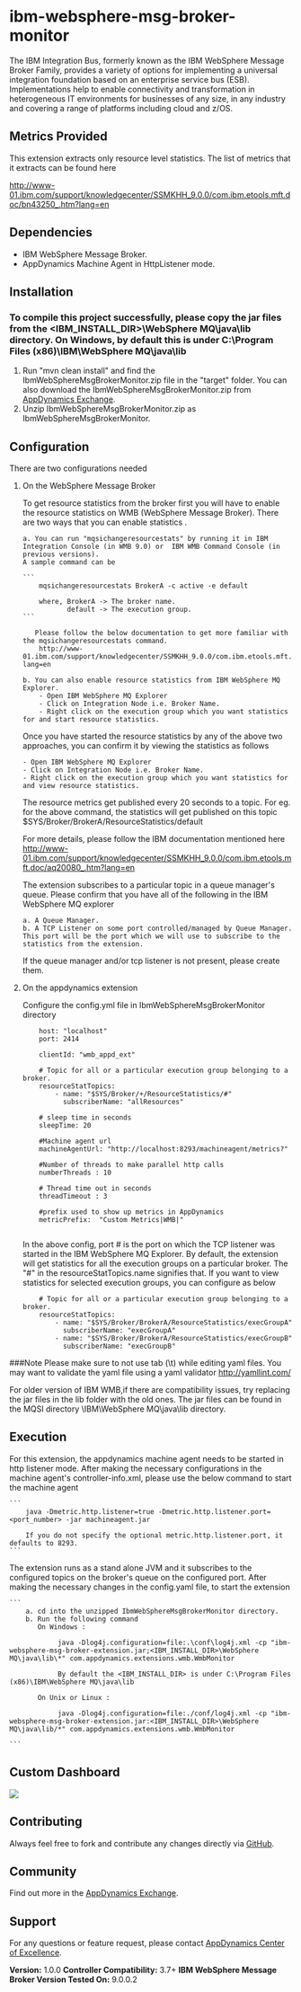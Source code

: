 ibm-websphere-msg-broker-monitor
================================
The IBM Integration Bus, formerly known as the IBM WebSphere Message Broker Family, provides a variety of options for implementing a 
universal integration foundation based on an enterprise service bus (ESB). Implementations help to enable connectivity and transformation 
in heterogeneous IT environments for businesses of any size, in any industry and covering a range of platforms including cloud and z/OS.


## Metrics Provided ##

This extension extracts only resource level statistics. The list of metrics that it extracts can be found here

http://www-01.ibm.com/support/knowledgecenter/SSMKHH_9.0.0/com.ibm.etools.mft.doc/bn43250_.htm?lang=en

## Dependencies ##

- IBM WebSphere Message Broker.
- AppDynamics Machine Agent in HttpListener mode.  


## Installation ##

   ### To compile this project successfully, please copy the jar files from the <IBM_INSTALL_DIR>\WebSphere MQ\java\lib directory. On Windows, by default this is under ﻿C:\Program Files (x86)\IBM\WebSphere MQ\java\lib ###

1. Run "mvn clean install" and find the IbmWebSphereMsgBrokerMonitor.zip file in the "target" folder. You can also download the IbmWebSphereMsgBrokerMonitor.zip from [AppDynamics Exchange][].
2. Unzip IbmWebSphereMsgBrokerMonitor.zip as IbmWebSphereMsgBrokerMonitor.

## Configuration ##

There are two configurations needed 

 1. On the WebSphere Message Broker
     
    To get resource statistics from the broker first you will have to enable the resource statistics on WMB (WebSphere Message Broker). There are two ways that you can enable statistics . 

        a. You can run "mqsichangeresourcestats" by running it in IBM Integration Console (in WMB 9.0) or  IBM WMB Command Console (in previous versions). 
        A sample command can be 
        
        ```      
            mqsichangeresourcestats BrokerA -c active -e default 
                
            where, BrokerA -> The broker name.
                   default -> The execution group.
        ```
                       
           Please follow the below documentation to get more familiar with the mqsichangeresourcestats command. 
            http://www-01.ibm.com/support/knowledgecenter/SSMKHH_9.0.0/com.ibm.etools.mft.doc/bj43320_.htm?lang=en
    
        b. You can also enable resource statistics from IBM WebSphere MQ Explorer. 
            - Open IBM WebSphere MQ Explorer
            - Click on Integration Node i.e. Broker Name.
            - Right click on the execution group which you want statistics for and start resource statistics. 
      
    Once you have started the resource statistics by any of the above two approaches, you can confirm it by viewing the statistics as follows 
     
        - Open IBM WebSphere MQ Explorer
        - Click on Integration Node i.e. Broker Name.
        - Right click on the execution group which you want statistics for and view resource statistics.   
      
    The resource metrics get published every 20 seconds to a topic. For eg. for the above command, the statistics will get published on this topic $SYS/Broker/BrokerA/ResourceStatistics/default
          
    For more details, please follow the IBM documentation mentioned here  http://www-01.ibm.com/support/knowledgecenter/SSMKHH_9.0.0/com.ibm.etools.mft.doc/aq20080_.htm?lang=en
    
    The extension subscribes to a particular topic in a queue manager's queue. Please confirm that you have all of the following in the IBM WebSphere MQ explorer
        
        a. A Queue Manager. 
        b. A TCP Listener on some port controlled/managed by Queue Manager. This port will be the port which we will use to subscribe to the statistics from the extension.
    
    If the queue manager and/or tcp listener is not present, please create them.
      
 2. On the appdynamics extension
 
    Configure the config.yml file in IbmWebSphereMsgBrokerMonitor directory
 
    ```
        ﻿host: "localhost"
        port: 2414
        
        clientId: "wmb_appd_ext"
        
        # Topic for all or a particular execution group belonging to a broker.
        resourceStatTopics:
            - name: "$SYS/Broker/+/ResourceStatistics/#"
              subscriberName: "allResources"
        
        # sleep time in seconds
        sleepTime: 20
        
        #Machine agent url
        machineAgentUrl: "http://localhost:8293/machineagent/metrics?"
        
        #Number of threads to make parallel http calls
        numberThreads : 10
        
        # Thread time out in seconds
        threadTimeout : 3
        
        #prefix used to show up metrics in AppDynamics
        metricPrefix:  "Custom Metrics|WMB|"
        
    ```
    
    In the above config, port # is the port on which the TCP listener was started in the IBM WebSphere MQ Explorer. 
    By default, the extension will get statistics for all the execution groups on a particular broker. The "#" in the resourceStatTopics.name
    signifies that. If you want to view statistics for selected execution groups, you can configure as below
     
    ```
        # Topic for all or a particular execution group belonging to a broker.
        resourceStatTopics:
            - name: "$SYS/Broker/BrokerA/ResourceStatistics/execGroupA"
              subscriberName: "execGroupA"
            - name: "$SYS/Broker/BrokerA/ResourceStatistics/execGroupB"
              subscriberName: "execGroupB"
    ```
       
###Note
Please make sure to not use tab (\t) while editing yaml files. You may want to validate the yaml file using a yaml validator http://yamllint.com/

For older version of IBM WMB,if there are compatibility issues, try replacing the jar files in the lib folder with the old ones. The jar files can be found in the MQSI directory
\IBM\WebSphere MQ\java\lib directory.

## Execution ##

For this extension, the appdynamics machine agent needs to be started in http listener mode. After making the necessary configurations in the machine 
agent's controller-info.xml, please use the below command to start the machine agent
    
    ```
        java -Dmetric.http.listener=true -Dmetric.http.listener.port=<port_number> -jar machineagent.jar
        
        If you do not specify the optional metric.http.listener.port, it defaults to 8293.
    ```

The extension runs as a stand alone JVM and it subscribes to the configured topics on the broker's queue on the configured port. 
After making the necessary changes in the config.yaml file, to start the extension 
    
    ```
        a. cd into the unzipped IbmWebSphereMsgBrokerMonitor directory. 
        b. Run the following command 
           On Windows : 
                
                java -Dlog4j.configuration=file:.\conf\log4j.xml -cp "ibm-websphere-msg-broker-extension.jar;<IBM_INSTALL_DIR>\WebSphere MQ\java\lib\*" com.appdynamics.extensions.wmb.WmbMonitor
                
                By default the <IBM_INSTALL_DIR> is under ﻿C:\Program Files (x86)\IBM\WebSphere MQ\java\lib
    
           On Unix or Linux : 
           
                java -Dlog4j.configuration=file:./conf/log4j.xml -cp "ibm-websphere-msg-broker-extension.jar:<IBM_INSTALL_DIR>\WebSphere MQ\java\lib/*" com.appdynamics.extensions.wmb.WmbMonitor
    
    ```
 

## Custom Dashboard ##
![](https://raw.githubusercontent.com/Appdynamics/ibm-websphere-msg-broker-monitor/master/ibm-wmb.png)

## Contributing ##

Always feel free to fork and contribute any changes directly via [GitHub][].

## Community ##

Find out more in the [AppDynamics Exchange][].

## Support ##

For any questions or feature request, please contact [AppDynamics Center of Excellence][].

**Version:** 1.0.0
**Controller Compatibility:** 3.7+
**IBM WebSphere Message Broker Version Tested On:** 9.0.0.2


[Github]: https://github.com/Appdynamics/ibm-websphere-msg-broker-monitor
[AppDynamics Exchange]: http://community.appdynamics.com/t5/AppDynamics-eXchange/idb-p/extensions
[AppDynamics Center of Excellence]: mailto:ace-request@appdynamics.com
